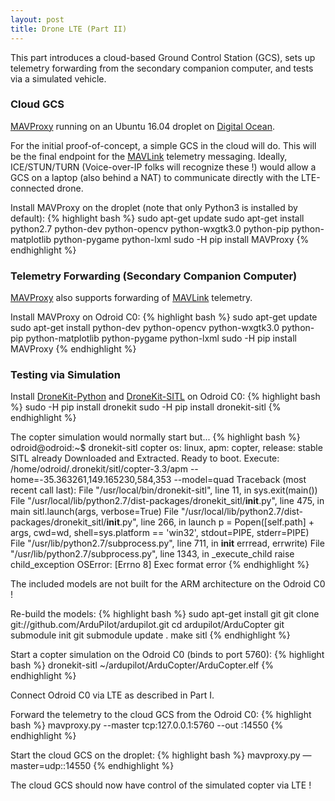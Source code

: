 ```yaml
---
layout: post
title: Drone LTE (Part II)
---
```


This part introduces a cloud-based Ground Control Station (GCS), sets up telemetry forwarding from the secondary companion computer, and tests via a simulated vehicle.

### Cloud GCS

[MAVProxy](http://qgroundcontrol.org/mavlink/mavproxy_startpage) running on an Ubuntu 16.04 droplet on [Digital Ocean](https://www.digitalocean.com/).

For the initial proof-of-concept, a simple GCS in the cloud will do. This will be the final endpoint for the [MAVLink](http://qgroundcontrol.org/mavlink/start) telemetry messaging. Ideally, ICE/STUN/TURN (Voice-over-IP folks will recognize these !) would allow a GCS on a laptop (also behind a NAT) to communicate directly with the LTE-connected drone.

Install MAVProxy on the droplet (note that only Python3 is installed by default):
{% highlight bash %}
sudo apt-get update
sudo apt-get install python2.7 python-dev python-opencv python-wxgtk3.0 python-pip python-matplotlib python-pygame python-lxml
sudo -H pip install MAVProxy
{% endhighlight %}

### Telemetry Forwarding (Secondary Companion Computer)

[MAVProxy](http://qgroundcontrol.org/mavlink/mavproxy_startpage) also supports forwarding of [MAVLink](http://qgroundcontrol.org/mavlink/start) telemetry.

Install MAVProxy on Odroid C0:
{% highlight bash %}
sudo apt-get update
sudo apt-get install python-dev python-opencv python-wxgtk3.0 python-pip python-matplotlib python-pygame python-lxml
sudo -H pip install MAVProxy
{% endhighlight %}

### Testing via Simulation

Install [DroneKit-Python](http://python.dronekit.io/) and [DroneKit-SITL](http://python.dronekit.io/develop/sitl_setup.html) on Odroid C0:
{% highlight bash %}
sudo -H pip install dronekit
sudo -H pip install dronekit-sitl
{% endhighlight %}

The copter simulation would normally start but...
{% highlight bash %}
odroid@odroid:~$ dronekit-sitl copter
os: linux, apm: copter, release: stable
SITL already Downloaded and Extracted.
Ready to boot.
Execute: /home/odroid/.dronekit/sitl/copter-3.3/apm --home=-35.363261,149.165230,584,353 --model=quad
Traceback (most recent call last):
  File "/usr/local/bin/dronekit-sitl", line 11, in <module>
    sys.exit(main())
  File "/usr/local/lib/python2.7/dist-packages/dronekit_sitl/__init__.py", line 475, in main
    sitl.launch(args, verbose=True)
  File "/usr/local/lib/python2.7/dist-packages/dronekit_sitl/__init__.py", line 266, in launch
    p = Popen([self.path] + args, cwd=wd, shell=sys.platform == 'win32', stdout=PIPE, stderr=PIPE)
  File "/usr/lib/python2.7/subprocess.py", line 711, in __init__
    errread, errwrite)
  File "/usr/lib/python2.7/subprocess.py", line 1343, in _execute_child
    raise child_exception
OSError: [Errno 8] Exec format error
{% endhighlight %}

The included models are not built for the ARM architecture on the Odroid C0 !

Re-build the models:
{% highlight bash %}
sudo apt-get install git
git clone git://github.com/ArduPilot/ardupilot.git
cd ardupilot/ArduCopter
git submodule init
git submodule update .
make sitl
{% endhighlight %}

Start a copter simulation on the Odroid C0 (binds to port 5760):
{% highlight bash %}
dronekit-sitl ~/ardupilot/ArduCopter/ArduCopter.elf
{% endhighlight %}

Connect Odroid C0 via LTE as described in Part I.

Forward the telemetry to the cloud GCS from the Odroid C0:
{% highlight bash %}
mavproxy.py --master tcp:127.0.0.1:5760 --out <Droplet IP>:14550
{% endhighlight %}

Start the cloud GCS on the droplet:
{% highlight bash %}
mavproxy.py —master=udp:<Droplet IP>:14550
{% endhighlight %}

The cloud GCS should now have control of the simulated copter via LTE !

